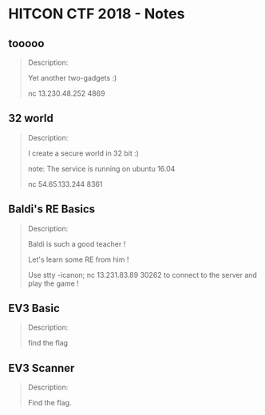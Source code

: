 # HITCON CTF 2018 - Notes


## tooooo
> Description:
>
> Yet another two-gadgets :)
> 
> nc 13.230.48.252 4869




## 32 world
> Description:
>
> I create a secure world in 32 bit :)
> 
> note: The service is running on ubuntu 16.04
> 
> nc 54.65.133.244 8361



## Baldi's RE Basics
> Description:
>
> Baldi is such a good teacher !
> 
> Let's learn some RE from him !
> 
> Use stty -icanon; nc 13.231.83.89 30262 to connect to the server and play the game !





## EV3 Basic
> Description:
>
> find the flag



## EV3 Scanner
> Description:
>
> Find the flag.



